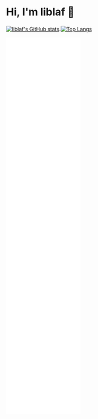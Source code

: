 # Hi, I'm liblaf 👋

<a href="https://github.com/liblaf">
  <img align="center" alt="liblaf's GitHub stats" height="200" src="https://github-readme-stats.vercel.app/api?username=liblaf&theme=radical&show_icons=true"  />
</a>
<a href="https://github.com/liblaf">
  <img align="center" alt="Top Langs" height="200" src="https://github-readme-stats.vercel.app/api/top-langs/?username=liblaf&theme=radical&layout=compact" />
</a>

![liblaf](https://github.com/liblaf/liblaf/raw/assets/github-metrics.svg)
